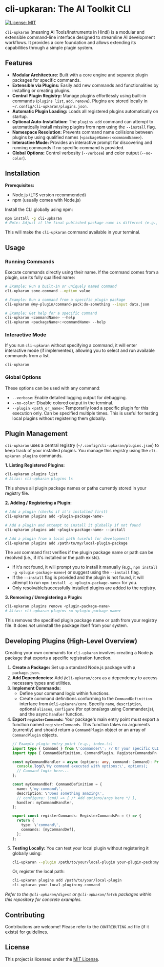 # cli-upkaran: The AI Toolkit CLI

<!-- Add badges here (e.g., Build Status, npm version, License) -->
[![License: MIT](https://img.shields.io/badge/License-MIT-yellow.svg)](https://opensource.org/licenses/MIT)

`cli-upkaran` (meaning AI Tools/Instruments in Hindi) is a modular and extensible command-line interface designed to streamline AI development workflows. It provides a core foundation and allows extending its capabilities through a simple plugin system.

## Features

*   **Modular Architecture:** Built with a core engine and separate plugin packages for specific commands.
*   **Extensible via Plugins:** Easily add new commands and functionalities by installing or creating plugins.
*   **Central Plugin Registry:** Manage plugins effortlessly using built-in commands (`plugins list`, `add`, `remove`). Plugins are stored locally in `~/.config/cli-upkaran/plugins.json`.
*   **Automatic Plugin Loading:** Loads all registered plugins automatically on startup.
*   **Optional Auto-Installation:** The `plugins add` command can attempt to automatically install missing plugins from npm using the `--install` flag.
*   **Namespace Resolution:** Prevents command name collisions between plugins by using qualified names (`<packageName>:<commandName>`).
*   **Interactive Mode:** Provides an interactive prompt for discovering and running commands if no specific command is provided.
*   **Global Options:** Control verbosity (`--verbose`) and color output (`--no-color`).

## Installation

**Prerequisites:**
*   Node.js (LTS version recommended)
*   npm (usually comes with Node.js)

Install the CLI globally using npm:

```bash
npm install -g cli-upkaran 
# Note: Adjust if the final published package name is different (e.g., @cli-upkaran/cli)
```

This will make the `cli-upkaran` command available in your terminal.

## Usage

### Running Commands

Execute commands directly using their name. If the command comes from a plugin, use its fully qualified name:

```bash
# Example: Run a built-in or uniquely named command
cli-upkaran some-command --option value

# Example: Run a command from a specific plugin package
cli-upkaran @my-plugin/command-pack:do-something --input data.json

# Example: Get help for a specific command
cli-upkaran <commandName> --help
cli-upkaran <packageName>:<commandName> --help
```

### Interactive Mode

If you run `cli-upkaran` without specifying a command, it will enter interactive mode (if implemented), allowing you to select and run available commands from a list.

```bash
cli-upkaran
```

### Global Options

These options can be used with any command:

*   `--verbose`: Enable detailed logging output for debugging.
*   `--no-color`: Disable colored output in the terminal.
*   `--plugin <path_or_name>`: Temporarily load a specific plugin for this execution only. Can be specified multiple times. This is useful for testing local plugins without registering them globally.

## Plugin Management

`cli-upkaran` uses a central registry (`~/.config/cli-upkaran/plugins.json`) to keep track of your installed plugins. You manage this registry using the `cli-upkaran plugins` commands.

**1. Listing Registered Plugins:**

```bash
cli-upkaran plugins list
# Alias: cli-upkaran plugins ls 
```
This shows all plugin package names or paths currently stored in your registry file.

**2. Adding / Registering a Plugin:**

```bash
# Add a plugin (checks if it's installed first)
cli-upkaran plugins add <plugin-package-name>

# Add a plugin and attempt to install it globally if not found
cli-upkaran plugins add <plugin-package-name> --install

# Add a plugin from a local path (useful for development)
cli-upkaran plugins add /path/to/my/local-plugin-package 
```
The `add` command first verifies if the plugin package name or path can be resolved (i.e., if it's installed or the path exists). 
*   If it's not found, it will prompt you to install it manually (e.g., `npm install -g <plugin-package-name>`) or suggest using the `--install` flag.
*   If the `--install` flag is provided and the plugin is not found, it will attempt to run `npm install -g <plugin-package-name>` for you.
*   Only resolvable/successfully installed plugins are added to the registry.

**3. Removing / Unregistering a Plugin:**

```bash
cli-upkaran plugins remove <plugin-package-name>
# Alias: cli-upkaran plugins rm <plugin-package-name>
```
This removes the specified plugin package name or path from your registry file. It does *not* uninstall the package itself from your system.

## Developing Plugins (High-Level Overview)

Creating your own commands for `cli-upkaran` involves creating a Node.js package that exports a specific registration function.

1.  **Create a Package:** Set up a standard Node.js package with a `package.json`.
2.  **Add Dependencies:** Add `@cli-upkaran/core` as a dependency to access necessary types and utilities.
3.  **Implement Commands:**
    *   Define your command logic within functions.
    *   Create command definitions conforming to the `CommandDefinition` interface from `@cli-upkaran/core`. Specify `name`, `description`, optional `aliases`, `configure` (for options/args using Commander.js), and the async `handler` function.
4.  **Export `registerCommands`:** Your package's main entry point must export a function named `registerCommands`. This function takes no arguments (currently) and should return a `CommandPlugin` object or an array of `CommandPlugin` objects.
    ```typescript
    // Example plugin entry point (e.g., index.ts)
    import type { Command } from \'commander\'; // Or your specific CLI framework type
    import type { CommandDefinition, CommandPlugin, RegisterCommandsFn } from \'@cli-upkaran/core\';

    const myCommandHandler = async (options: any, command: Command): Promise<void> => {
      console.log(\'My command executed with options:\', options);
      // Command logic here...
    };

    const myCommandDef: CommandDefinition = {
      name: \'my-command\',
      description: \'Does something amazing\',
      // configure: (cmd) => { /* Add options/args here */ },
      handler: myCommandHandler,
    };

    export const registerCommands: RegisterCommandsFn = () => {
      return {
        type: \'command\',
        commands: [myCommandDef],
      };
    };
    ```
5.  **Testing Locally:** You can test your local plugin without registering it globally using:
    ```bash
    cli-upkaran --plugin /path/to/your/local-plugin your-plugin-pack:my-command
    ```
    Or, register the local path:
    ```bash
    cli-upkaran plugins add /path/to/your/local-plugin
    cli-upkaran your-local-plugin:my-command 
    ```

*Refer to the `@cli-upkaran/digest` or `@cli-upkaran/fetch` packages within this repository for concrete examples.*

## Contributing

Contributions are welcome! Please refer to the `CONTRIBUTING.md` file (if it exists) for guidelines.

<!-- 
Potential future sections:
- Configuration File (.cli-upkaranrc) 
- Advanced Usage
- Troubleshooting
 -->

## License

This project is licensed under the [MIT License](LICENSE). 
<!-- Make sure to add a LICENSE file -->

